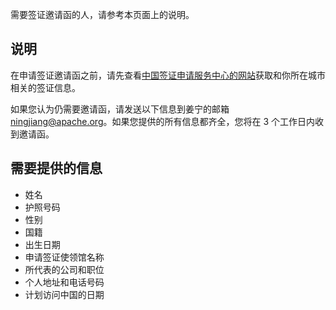 
需要签证邀请函的人，请参考本页面上的说明。

## 说明

在申请签证邀请函之前，请先查看[中国签证申请服务中心的网站](https://www.visaforchina.cn/globle/)获取和你所在城市相关的签证信息。

如果您认为仍需要邀请函，请发送以下信息到姜宁的邮箱 <ningjiang@apache.org>。如果您提供的所有信息都齐全，您将在 3 个工作日内收到邀请函。

## 需要提供的信息

* 姓名
* 护照号码
* 性别
* 国籍
* 出生日期
* 申请签证使领馆名称
* 所代表的公司和职位
* 个人地址和电话号码
* 计划访问中国的日期

